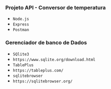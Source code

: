 
### Projeto API -  Conversor de temperatura
- `Node.js`
- `Express`
- `Postman`

### Gerenciador de banco de Dados
- `SQlite3`
- `https://www.sqlite.org/download.html`
- `TablePlus`
- `https://tableplus.com/`
- `sqlitebrowser`
- `https://sqlitebrowser.org/`
